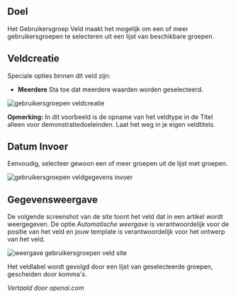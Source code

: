 <!-- Filename: J3.x:Adding_custom_fields/Usergroup_Field / Display title: Gebruikersgroepveld -->

## Doel

Het Gebruikersgroep Veld maakt het mogelijk om een of meer gebruikersgroepen te selecteren uit een lijst van beschikbare groepen.


## Veldcreatie

Speciale opties binnen dit veld zijn:

- **Meerdere** Sta toe dat meerdere waarden worden geselecteerd.

![gebruikersgroepen veldcreatie](../../../en/images/fields/fields-usergroups-edit.png)

**Opmerking:** In dit voorbeeld is de opname van het veldtype in de Titel alleen voor demonstratiedoeleinden. Laat het weg in je eigen veldtitels.


## Datum Invoer

Eenvoudig, selecteer gewoon een of meer groepen uit de lijst met groepen.

![gebruikersgroepen veldgegevens invoer](../../../en/images/fields/fields-usergroups-data-entry.png)

## Gegevensweergave

De volgende screenshot van de site toont het veld dat in een artikel wordt weergegeven. De optie *Automatische weergave* is verantwoordelijk voor de positie van het veld en jouw template is verantwoordelijk voor het ontwerp van het veld.

![weergave gebruikersgroepen veld site](../../../en/images/fields/fields-usergroups-site.png)

Het veldlabel wordt gevolgd door een lijst van geselecteerde groepen, gescheiden door komma's.

*Vertaald door openai.com*

